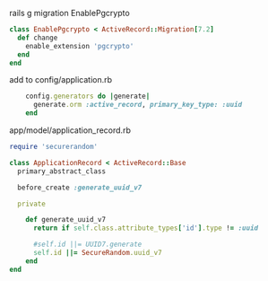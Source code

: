 rails g migration EnablePgcrypto

```ruby
class EnablePgcrypto < ActiveRecord::Migration[7.2]
  def change
    enable_extension 'pgcrypto'
  end
end

```


add to config/application.rb
```ruby
    config.generators do |generate|
      generate.orm :active_record, primary_key_type: :uuid
    end

```


app/model/application_record.rb
```ruby
require 'securerandom'

class ApplicationRecord < ActiveRecord::Base
  primary_abstract_class

  before_create :generate_uuid_v7

  private

    def generate_uuid_v7
      return if self.class.attribute_types['id'].type != :uuid

      #self.id ||= UUID7.generate
      self.id ||= SecureRandom.uuid_v7
    end  
end

```